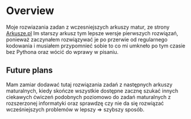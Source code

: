 # Overview

Moje rozwiazania zadan z wczesniejszych arkuszy matur, ze strony [Arkusze.pl](https://arkusze.pl)
Im starszy arkusz tym lepsze wersje pierwszych rozwiązań, ponieważ zaczynałem rozwiązywać je po przerwie od regularnego kodowania i musiałem przypomnieć sobie to co mi umkneło po tym czasie bez Pythona oraz wócić do wprawy w pisaniu.

## Future plans

Mam zamiar dodawać tutaj rozwiązania zadań z następnych arkuszy maturalnych, kiedy skończe wszystkie dostępne zacznę szukać innych ciekawych ćwiczeń podobnych poziomowo do zadań maturalnych z rozszerzonej informatyki oraz sprawdzę czy nie da się rozwiązać wcześniejszych problemów w lepszy => szybszy sposób.
